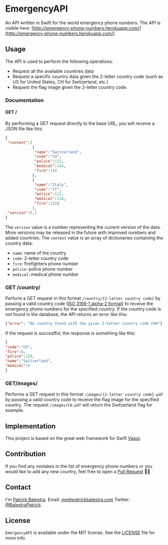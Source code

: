 # EmergencyAPI
An API written in Swift for the world emergency phone numbers. The API is visible here: [http://emergency-phone-numbers.herokuapp.com/](http://emergency-phone-numbers.herokuapp.com/)

## Usage
The API is used to perform the following operations:

- Request all the available countries data
- Request a specific country data given the 2-letter country code (such as US for United States, CH for Switzerland, etc.)
- Request the flag image given the 2-letter country code.

### Documentation
#### GET /
By performing a GET request directly to the base URL, you will receive a JSON file like this:

```JSON
{
 "content":[
			{
			 "name":"Switzerland",
			 "code":"CH",
			 "police":112,
	 		 "medical":144,
	 		 "fire":118
	  	 	},
	 		{
	 		 "name":"Italy",
	 		 "code":"IT",
	 		 "police":112,
	 		 "medical":118,
	 		 "fire":115}
	 		],
 "version":0.1
}
```

The `version` value is a number representing the current version of the data. More versions may be released in the future with improved numbers and added countries.
The `content` value is an array of dictionaries containing the country data: 

- `name`: name of the country
- `code`: 2-letter country code
- `fire`: firefighters phone number
- `police`: police phone number
- `medical`: medical phone number

### GET /country/
Perform a GET request in this format `/country/{2-letter country code}` by passing a valid country code ([ISO 3166-1 alpha-2 format](https://en.wikipedia.org/wiki/ISO_3166-1_alpha-2)) to receive the emergency phone numbers for the specified country. If the country code is not found in the database, the API returns an error like this:

```JSON
{"error": "No country found with the given 2-letter country code CHH"}
```
If the request is succesfful, the response is something like this:

```JSON
{
"code":"CH",
"fire":0,
"police":120,
"name":"Switzerland",
"medical":0
}
```

### GET/images/
Performs a GET request in this format `/images/{2-letter country code}.pdf` by passing a valid country code to receive the flag image for the specified country. The request `/images/CH.pdf` will return the Switzerland flag for example.

## Implementation
This project is based on the great web framework for Swift [Vapor](https://github.com/qutheory/vapor/).

## Contribution
If you find any mistakes in the list of emergency phone numbers or you would like to add any new country, feel free to open a [Pull Request](https://github.com/BalestraPatrick/EmergencyAPI/pull/new/master) 👏🏻

## Contact

I'm [Patrick Balestra](http://www.patrickbalestra.com).
Email: [me@patrickbalestra.com](mailto:me@patrickbalestra.com)
Twitter: [@BalestraPatrick](http://twitter.com/BalestraPatrick).

## License

`EmergencyAPI` is available under the MIT license. See the [LICENSE](LICENSE) file for more info.
